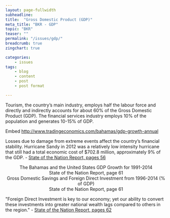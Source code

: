 ```yaml
---
layout: page-fullwidth
subheadline:
title:  "Gross Domestic Product (GDP)"
meta_title: "BKR - GDP"
topic: "BKR"
teaser: ""
permalink: "/issues/gdp/"
breadcrumb: true
zingchart: true

categories:
    - issues
tags:
    - blog
    - content
    - post
    - post format

---
```

>
Tourism, the country’s main industry, employs half the labour force and directly and indirectly accounts for about 60% of the Gross Domestic Product (GDP). The financial services industry employs 10% of the population and generates 10-15% of GDP.

Embed
http://www.tradingeconomics.com/bahamas/gdp-growth-annual

Losses due to damage from extreme events affect the country’s financial stability. Hurricane Sandy in 2012 was a relatively low intensity hurricane that still had a total economic cost of $702.8 million, approximately 9% of the GDP. - [State of the Nation Report, pages 56][1]

<center>The Bahamas and the United States GDP Growth for 1991-2014</center>
<center>
<a href="http://www.vision2040bahamas.org/media/uploads/State_of_the_Nation_Summary_Report.pdf"><img src="{{ site.urlimg }}bahamas-us-gdp-growth.png" alt=""></a>
</center>
<center>State of the Nation Report, page 61</center>

<center>Gross Domestic Savings and Foreign Direct Investment from 1996-2014 (% of GDP)</center>
<center>
<a href="http://www.vision2040bahamas.org/media/uploads/State_of_the_Nation_Summary_Report.pdf"><img src="{{ site.urlimg }}gds-fdi.png" alt=""></a>
</center>
<center>State of the Nation Report, page 61</center>

"Foreign Direct Investment is key to our economy; yet our ability to convert these investments into greater national wealth lags compared to others in the region." - [State of the Nation Report, pages 62][1]

[1]: http://www.vision2040bahamas.org/media/uploads/State_of_the_Nation_Summary_Report.pdf